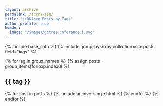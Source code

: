 ```yaml
---
layout: archive
permalink: /scrna-seq/
title: "scRNAseq Posts by Tags"
author_profile: true
header:
  image: "/images/gctree.inference.1.svg"
---
```


{% include base_path %}
{% include group-by-array collection=site.posts field="tags" %}

{% for tag in group_names %}
  {% assign posts = group_items[forloop.index0] %}
  <h2 id="{{ tag | slugify }}" class="archive__subtitle">{{ tag }}</h2>
  {% for post in posts %}
    {% include archive-single.html %}
  {% endfor %}
{% endfor %}
